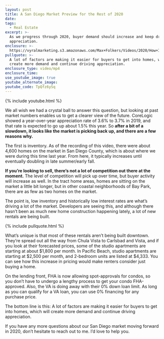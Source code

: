 ```yaml
---
layout: post
title: A San Diego Market Preview for the Rest of 2020
date:
tags:
  - Real Estate
excerpt: >-
  As we progress through 2020, buyer demand should increase and keep driving
  appreciation.
enclosure: >-
  https://vyralmarketing.s3.amazonaws.com/Max+Folkers/Videos/2020/How+Is+The+San+Diego+Market+Heading+Into+2020_.mp4
pullquote: >-
  A lot of factors are making it easier for buyers to get into homes, which will
  create more demand and continue driving appreciation.
enclosure_type: video/mp4
enclosure_time:
use_youtube_image: true
youtube_alternate_image:
youtube_code: TpQfz6ySq
---
```


{% include youtube.html %}

We all wish we had a crystal ball to answer this question, but looking at past market numbers enables us to get a clearer view of the future. CoreLogic showed a year-over-year appreciation rate of 3.6% to 3.7% in 2019, and that rate is expected to go up about 1.5% this year. So **after a bit of a slowdown, it looks like the market is picking back up, and there are a few reasons why.&nbsp;**

The first is inventory. As of the recording of this video, there were about 4,600 homes on the market in San Diego County, which is about where we were during this time last year. From here, it typically increases until eventually doubling in late summer/early fall.&nbsp;

**If you’re looking to sell, there’s not a lot of competition out there at the moment.** The level of competition will pick up over time, but buyer activity will increase as well. In the tract home areas, homes are sitting on the market a little bit longer, but in other coastal neighborhoods of Bay Park, there are as few as two homes on the market.&nbsp;

The point is, low inventory and historically low interest rates are what’s driving a lot of the market. Developers are seeing this, and although there hasn’t been as much new home construction happening lately, a lot of new rentals are being built.&nbsp;

{% include pullquote.html %}

What’s unique is that most of these rentals aren’t being built downtown. They’re spread out all the way from Chula Vista to Carlsbad and Vista, and if you look at their forecasted prices, some of the studio apartments are starting at about $1,800 per month. In Pacific Beach, studio apartments are starting at $2,500 per month, and 2-bedroom units are listed at $4,333. You can see how this increase in pricing would make renters consider just buying a home.&nbsp;

On the lending front, FHA is now allowing spot-approvals for condos, so you don’t have to undergo a lengthy process to get your condo FHA-approved. Also, the VA is doing away with their 0% down loan limit. As long as you can qualify for a VA loan, you can use 0% financing for any purchase price.&nbsp;

The bottom line is this: A lot of factors are making it easier for buyers to get into homes, which will create more demand and continue driving appreciation.&nbsp;

If you have any more questions about our San Diego market moving forward in 2020, don’t hesitate to reach out to me. I’d love to help you.

&nbsp;